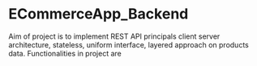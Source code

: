 # ECommerceApp_Backend
Aim of project is to implement REST API principals client server architecture, stateless, uniform interface, layered approach on products data.
Functionalities in project are
